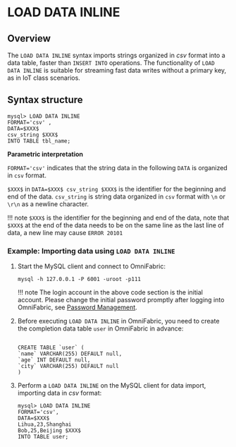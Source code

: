 # **LOAD DATA INLINE**

## **Overview**

The `LOAD DATA INLINE` syntax imports strings organized in *csv* format into a data table, faster than `INSERT INTO` operations. The functionality of `LOAD DATA INLINE` is suitable for streaming fast data writes without a primary key, as in IoT class scenarios.

## Syntax structure

```mysql
mysql> LOAD DATA INLINE
FORMAT='csv' ,
DATA=$XXX$
csv_string $XXX$
INTO TABLE tbl_name;
```

**Parametric interpretation**

`FORMAT='csv'` indicates that the string data in the following `DATA` is organized in `csv` format.

`$XXX$` in `DATA=$XXX$ csv_string $XXX$` is the identifier for the beginning and end of the data. `csv_string` is string data organized in `csv` format with `\n` or `\r\n` as a newline character.

!!! note
    `$XXX$` is the identifier for the beginning and end of the data, note that `$XXX$` at the end of the data needs to be on the same line as the last line of data, a new line may cause `ERROR 20101`

### Example: Importing data using `LOAD DATA INLINE`

1. Start the MySQL client and connect to OmniFabric:

    ```mysql
    mysql -h 127.0.0.1 -P 6001 -uroot -p111
    ```

    !!! note
        The login account in the above code section is the initial account. Please change the initial password promptly after logging into OmniFabric, see [Password Management](../../../Security/password-mgmt.md).

2. Before executing `LOAD DATA INLINE` in OmniFabric, you need to create the completion data table `user` in OmniFabric in advance:

    ```mysql

    CREATE TABLE `user` (
    `name` VARCHAR(255) DEFAULT null,
    `age` INT DEFAULT null,
    `city` VARCHAR(255) DEFAULT null
    )
    ```

3. Perform a `LOAD DATA INLINE` on the MySQL client for data import, importing data in *csv* format:

    ```mysql
    mysql> LOAD DATA INLINE
    FORMAT='csv',
    DATA=$XXX$
    Lihua,23,Shanghai
    Bob,25,Beijing $XXX$
    INTO TABLE user;
    ```